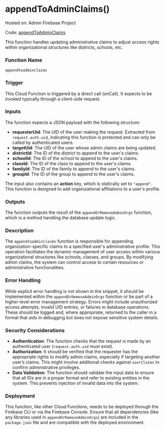 # appendToAdminClaims()

Hosted on: Admin Firebase Project

Code: [appendToAdminClaims](https://github.com/yeatmanlab/roar-firebase-functions/blob/main/gse-roar-admin/functions/src/index.ts#L120)

 This function handles updating administrative claims to adjust access rights within organizational structures like districts, schools, etc.

### Function Name
`appendtoadminclaims`

### Trigger
This Cloud Function is triggered by a direct call (onCall). It expects to be invoked typically through a client-side request.

### Inputs
The function expects a JSON payload with the following structure:
- **requesterUid**: The UID of the user making the request. Extracted from `request.auth.uid`, indicating this function is protected and can only be called by authenticated users.
- **targetUid**: The UID of the user whose admin claims are being updated.
- **districtId**: The ID of the district to append to the user's claims.
- **schoolId**: The ID of the school to append to the user's claims.
- **classId**: The ID of the class to append to the user's claims.
- **familyId**: The ID of the family to append to the user's claims.
- **groupId**: The ID of the group to append to the user's claims.

The input also contains an **action** key, which is statically set to `"append"`. This function is designed to add organizational affiliations to a user's profile.

### Outputs
The function outputs the result of the `appendOrRemoveAdminOrgs` function, which is a method handling the database update logic.

### Description
The `appendtoadminclaims` function is responsible for appending organization-specific claims to a specified user's administrative profile. This operation facilitates the dynamic management of user access within various organizational structures like schools, classes, and groups. By modifying admin claims, the system can control access to certain resources or administrative functionalities.

### Error Handling
While explicit error handling is not shown in the snippet, it should be implemented within the `appendOrRemoveAdminOrgs` function or be part of a higher-level error management strategy. Errors might include unauthorized access attempts, invalid UID entries, or failures in database operations. These should be logged and, where appropriate, returned to the caller in a format that aids in debugging but does not expose sensitive system details.

### Security Considerations
- **Authentication**: The function checks that the request is made by an authenticated user (`request.auth.uid` must exist).
- **Authorization**: It should be verified that the requester has the appropriate rights to modify admin claims, especially if targeting another user’s claims. This might involve additional checks against `userClaims` to confirm administrative privileges.
- **Data Validation**: The function should validate the input data to ensure that all IDs are in a proper format and refer to existing entities in the system. This prevents injection of invalid data into the system.

### Deployment
This function, like other Cloud Functions, needs to be deployed through the Firebase CLI or via the Firebase Console. Ensure that all dependencies (like any libraries used in `appendOrRemoveAdminOrgs`) are included in the `package.json` file and are compatible with the deployed environment.
